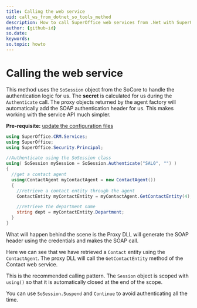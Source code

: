 ```yaml
---
title: Calling the web service
uid: call_ws_from_dotnet_so_tools_method
description: How to call SuperOffice web services from .Net with SuperOffice tools
author: {github-id}
so.date:
keywords:
so.topic: howto
---
```


# Calling the web service

This method uses the `SoSession` object from the SoCore to handle the authentication logic for us. The **secret** is calculated for us during the `Authenticate` call. The proxy objects returned by the agent factory will automatically add the SOAP authentication header for us. This makes working with the service API much simpler.

**Pre-requisite:** [update the configuration files][1]

```csharp
using SuperOffice.CRM.Services;
using SuperOffice;
using SuperOffice.Security.Principal;

//Authenticate using the SoSession class
using( SoSession mySession = SoSession.Authenticate("SAL0", "") )
{
  //get a contact agent
  using(ContactAgent myContactAgent = new ContactAgent())
  {
    //retrieve a contact entity through the agent
    ContactEntity myContactEntity = myContactAgent.GetContactEntity(4);

    //retrieve the department name
    string dept = myContactEntity.Department;
  }
}
```

What will happen behind the scene is the Proxy DLL will generate the SOAP header using the credentials and makes the SOAP call.

Here we can see that we have retrieved a `Contact` entity using the `ContactAgent`. The proxy DLL will call the `GetContactEntity` method of the Contact web service.

This is the recommended calling pattern. The `Session` object is scoped with `using()` so that it is automatically closed at the end of the scope.

You can use `SoSession.Suspend` and `Continue` to avoid authenticating all the time.

<!-- Referenced links -->
[1]: config.md
